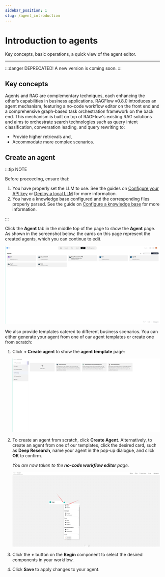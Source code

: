 ```yaml
---
sidebar_position: 1
slug: /agent_introduction
---
```


# Introduction to agents

Key concepts, basic operations, a quick view of the agent editor.

---

:::danger DEPRECATED!
A new version is coming soon.
:::

## Key concepts

Agents and RAG are complementary techniques, each enhancing the other’s capabilities in business applications. RAGFlow v0.8.0 introduces an agent mechanism, featuring a no-code workflow editor on the front end and a comprehensive graph-based task orchestration framework on the back end. This mechanism is built on top of RAGFlow's existing RAG solutions and aims to orchestrate search technologies such as query intent classification, conversation leading, and query rewriting to:

- Provide higher retrievals and,
- Accommodate more complex scenarios.

## Create an agent

:::tip NOTE

Before proceeding, ensure that:  

1. You have properly set the LLM to use. See the guides on [Configure your API key](../models/llm_api_key_setup.md) or [Deploy a local LLM](../models/deploy_local_llm.mdx) for more information.
2. You have a knowledge base configured and the corresponding files properly parsed. See the guide on [Configure a knowledge base](../dataset/configure_knowledge_base.md) for more information.

:::

Click the **Agent** tab in the middle top of the page to show the **Agent** page. As shown in the screenshot below, the cards on this page represent the created agents, which you can continue to edit.

![Agent_list](https://raw.githubusercontent.com/infiniflow/ragflow-docs/main/images/agent_list.jpg)

We also provide templates catered to different business scenarios. You can either generate your agent from one of our agent templates or create one from scratch:

1. Click **+ Create agent** to show the **agent template** page:

   ![agent_template](https://raw.githubusercontent.com/infiniflow/ragflow-docs/main/images/agent_template_list.jpg)

2. To create an agent from scratch, click **Create Agent**. Alternatively, to create an agent from one of our templates, click the desired card, such as **Deep Research**, name your agent in the pop-up dialogue, and click **OK** to confirm.  

   *You are now taken to the **no-code workflow editor** page.*

   ![add_component](https://raw.githubusercontent.com/infiniflow/ragflow-docs/main/images/add_component.jpg)

3. Click the **+** button on the **Begin** component to select the desired components in your workflow.
4. Click **Save** to apply changes to your agent.
